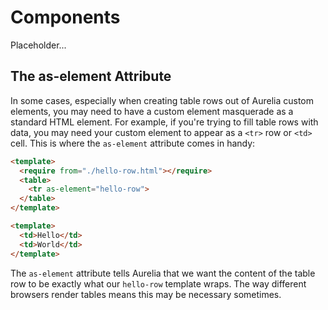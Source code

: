 # Components

Placeholder...


## The as-element Attribute

In some cases, especially when creating table rows out of Aurelia custom elements, you may need to have a custom element masquerade as a standard HTML element. For example, if you're trying to fill table rows with data, you may need your custom element to appear as a `<tr>` row or `<td>` cell. This is where the `as-element` attribute comes in handy:

```HTML as-element.html
<template>
  <require from="./hello-row.html"></require>
  <table>
    <tr as-element="hello-row">
  </table>
</template>
```

```HTML hello-row.html
<template>
  <td>Hello</td>
  <td>World</td>
</template>
```

The `as-element` attribute tells Aurelia that we want the content of the table row to be exactly what our `hello-row` template wraps. The way different browsers render tables means this may be necessary sometimes.
